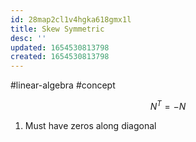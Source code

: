 ```yaml
---
id: 28map2cl1v4hgka618gmx1l
title: Skew Symmetric
desc: ''
updated: 1654530813798
created: 1654530813798
---
```

#linear-algebra #concept 

$$N^T = -N$$

1. Must have zeros along diagonal
